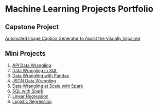 # Machine Learning Projects Portfolio

## Capstone Project

[Automated Image Caption Generator to Assist the Visually Impaired](/capstone-project/caption-generator-model)

## Mini Projects

1) [API Data Wrangling](/mini-projects/api-data-wrangling)
2) [Data Wrangling in SQL](/mini-projects/data-wrangling-in-sql)
3) [Data Wrangling with Pandas](/mini-projects/data-wrangling-with-pandas)
4) [JSON Data Wrangling](/mini-projects/json-data-wrangling)
5) [Data Wrangling at Scale with Spark](/mini-projects/data-wrangling-at-scale-with-spark)
6) [SQL with Spark](/mini-projects/sql-with-spark)
7) [Linear Regression](/mini-projects/linear-regression)
8) [Logistic Regression](/mini-projects/logistic-regression)
